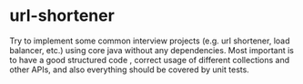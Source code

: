 # url-shortener
Try to implement some common interview projects (e.g. url shortener, load balancer, etc.) using core java without any dependencies.
Most important is to have a good structured code , correct usage of different collections and other APIs, and also everything should be covered by unit tests.
